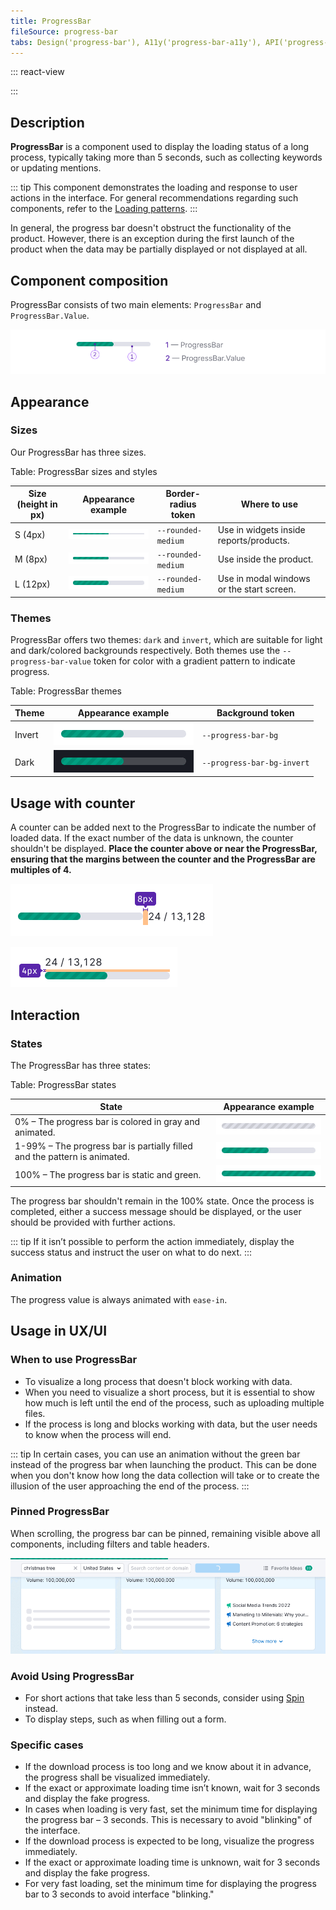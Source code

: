 ```yaml
---
title: ProgressBar
fileSource: progress-bar
tabs: Design('progress-bar'), A11y('progress-bar-a11y'), API('progress-bar-api'), Example('progress-bar-code'), Changelog('progress-bar-changelog')
---
```


::: react-view

<script lang="tsx">
import React from 'react';
import ProgressBar from '@semcore/ui/progress-bar';
import PlaygroundGeneration from '@components/PlaygroundGeneration';

const SIZES = ['s', 'm', 'l'];

const Preview = (preview) => {
  const { radio, text, select } = preview('ProgressBar');

  const size = radio({
    key: 'size',
    defaultValue: 'm',
    label: 'Size',
    options: SIZES,
  });

  const theme = select({
    key: 'theme',
    defaultValue: 'invert',
    label: 'Theme',
    options: [
      {
        name: 'invert',
        value: 'invert',
      },
      {
        name: 'dark',
        value: 'dark',
      },
    ],
  });

  const duration = text({
    key: 'duration',
    defaultValue: 1000,
    label: 'Duration',
  });

  const value = text({
    key: 'value',
    defaultValue: 50,
    label: 'Value',
  });

  return <ProgressBar theme={theme} size={size} duration={duration} value={value} w={200} aria-label="Progress bar" />;
};

const App = PlaygroundGeneration(Preview, {filterProps: ['w']});
</script>

:::

## Description

**ProgressBar** is a component used to display the loading status of a long process, typically taking more than 5 seconds, such as collecting keywords or updating mentions.

::: tip
This component demonstrates the loading and response to user actions in the interface. For general recommendations regarding such components, refer to the [Loading patterns](/patterns/loading-states/loading-states).
:::

In general, the progress bar doesn't obstruct the functionality of the product. However, there is an exception during the first launch of the product when the data may be partially displayed or not displayed at all.

## Component composition

ProgressBar consists of two main elements: `ProgressBar` and `ProgressBar.Value`.

![](static/progressbar-composition.png)

## Appearance

### Sizes

Our ProgressBar has three sizes.

Table: ProgressBar sizes and styles

| Size (height in px) | Appearance example   | Border-radius token     | Where to use        |
| ------------------- | -------------------- | ----------------------- | ------------------- |
| S (4px)    | ![](static/size-s.png) | `--rounded-medium`  | Use in widgets inside reports/products.                               |
| M (8px)    | ![](static/size-m.png) | `--rounded-medium`  | Use inside the product.                                               |
| L (12px)    | ![](static/size-l.png) | `--rounded-medium` | Use in modal windows or the start screen. |

### Themes

ProgressBar offers two themes: `dark` and `invert`, which are suitable for light and dark/colored backgrounds respectively. Both themes use the `--progress-bar-value` token for color with a gradient pattern to indicate progress.

Table: ProgressBar themes

| Theme  | Appearance example       | Background token            |
| ------ | ------------------------ | --------------------------- |
| Invert | ![](static/size-l.png)   | `--progress-bar-bg`         |
| Dark   | ![](static/dark-theme.png) | `--progress-bar-bg-invert`|

## Usage with counter

A counter can be added next to the ProgressBar to indicate the number of loaded data. If the exact number of the data is unknown, the counter shouldn't be displayed. **Place the counter above or near the ProgressBar, ensuring that the margins between the counter and the ProgressBar are multiples of 4.**

![](static/progressbar-counter.png)

![](static/progressbar-counter-above.png)

## Interaction

### States

The ProgressBar has three states:

Table: ProgressBar states

| State | Appearance example  |
| ----- | ------------------- |
| 0% – The progress bar is colored in gray and animated. | ![](static/loading-gray.png) |
| 1-99% – The progress bar is partially filled and the pattern is animated. | ![](static/size-l.png) |
| 100% – The progress bar is static and green. | ![](static/loaded.png) |

The progress bar shouldn't remain in the 100% state. Once the process is completed, either a success message should be displayed, or the user should be provided with further actions.

::: tip
If it isn’t possible to perform the action immediately, display the success status and instruct the user on what to do next.
:::

### Animation

The progress value is always animated with `ease-in`.

## Usage in UX/UI

### When to use ProgressBar

- To visualize a long process that doesn't block working with data.
- When you need to visualize a short process, but it is essential to show how much is left until the end of the process, such as uploading multiple files.
- If the process is long and blocks working with data, but the user needs to know when the process will end.

::: tip
In certain cases, you can use an animation without the green bar instead of the progress bar when launching the product. This can be done when you don't know how long the data collection will take or to create the illusion of the user approaching the end of the process.
:::

### Pinned ProgressBar

When scrolling, the progress bar can be pinned, remaining visible above all components, including filters and table headers.

![](static/progressbar-sticky.png)

### Avoid Using ProgressBar

- For short actions that take less than 5 seconds, consider using [Spin](/components/spin/spin) instead.
- To display steps, such as when filling out a form.

### Specific cases

- If the download process is too long and we know about it in advance, the progress shall be visualized immediately.
- If the exact or approximate loading time isn’t known, wait for 3 seconds and display the fake progress.
- In cases when loading is very fast, set the minimum time for displaying the progress bar – 3 seconds. This is necessary to avoid "blinking" of the interface.
- If the download process is expected to be long, visualize the progress immediately.
- If the exact or approximate loading time is unknown, wait for 3 seconds and display the fake progress.
- For very fast loading, set the minimum time for displaying the progress bar to 3 seconds to avoid interface "blinking."


